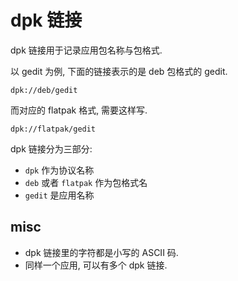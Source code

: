 # dpk 链接
dpk 链接用于记录应用包名称与包格式.

以 gedit 为例, 下面的链接表示的是 deb 包格式的 gedit.
```
dpk://deb/gedit
```

而对应的 flatpak 格式, 需要这样写.
```
dpk://flatpak/gedit
```

dpk 链接分为三部分:
* `dpk` 作为协议名称
* `deb` 或者 `flatpak` 作为包格式名
* `gedit` 是应用名称

## misc
* dpk 链接里的字符都是小写的 ASCII 码.
* 同样一个应用, 可以有多个 dpk 链接.